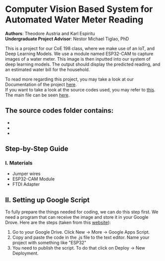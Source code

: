# Computer Vision Based System for Automated Water Meter Reading  

**Authors**: Theodore Austria and Karl Espiritu  
**Undergraduate Project Advisor**: Nestor Michael Tiglao, PhD  
  
This is a project for our CoE 198 class, where we make use of an IoT, and Deep Learning Models. We use a module named ESP32-CAM to capture images of a water meter. This image is then inputted into our system of deep learning models. The output should display the predicted reading, and an estimated water bill for the household.  
  
To read more regarding this project, you may take a look at our Documentation of the project [here](https://github.com/espiritukarl/CoE-198/blob/main/Final%20Documentation.pdf).  
If you want to take a look at the source codes used, you may refer to [this](put_source_code_folder). The main file can be seen [here](https://github.com/espiritukarl/CoE-198/blob/main/watermeter_prediction.ipynb).  
  
The source codes folder contains:  
-
-
- 
-

## Step-by-Step Guide

### I. Materials
- Jumper wires  
- ESP32-CAM Module  
- FTDI Adapter  

## II. Setting up Google Script
To fully prepare the things needed for coding, we can do this step first. We need a program that can receive the image and store it in your Google Drove. Here are the steps (taken from this [website](https://www.gsampallo.com/2019/10/13/esp32-cam-subir-fotos-a-google-drive/)):  
1. Go to your Google Drive. Click New -> More -> Google Apps Script.
2. Copy and paste the code in the .js file to the text editor. Name your project with something like "ESP32"
3. You need to publish the script. To do that click on Deploy -> New Deployment.
